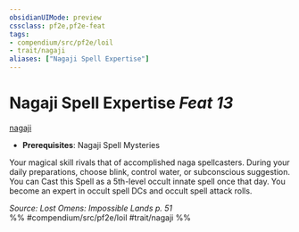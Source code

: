 ```yaml
---
obsidianUIMode: preview
cssclass: pf2e,pf2e-feat
tags:
- compendium/src/pf2e/loil
- trait/nagaji
aliases: ["Nagaji Spell Expertise"]
---
```

# Nagaji Spell Expertise  *Feat 13*  
[nagaji](/rules/traits/nagaji-loil.md)  

- **Prerequisites**: Nagaji Spell Mysteries

Your magical skill rivals that of accomplished naga spellcasters. During your daily preparations, choose blink, control water, or subconscious suggestion. You can Cast this Spell as a 5th-level occult innate spell once that day. You become an expert in occult spell DCs and occult spell attack rolls.

*Source: Lost Omens: Impossible Lands p. 51*  
%% #compendium/src/pf2e/loil #trait/nagaji %%